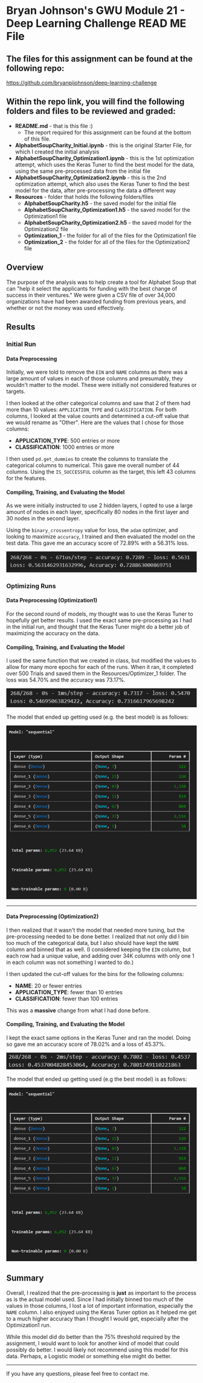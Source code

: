 # Bryan Johnson's GWU Module 21 - Deep Learning Challenge READ ME File

## The files for this assignment can be found at the following repo:
https://github.com/bryanpijohnson/deep-learning-challenge

## Within the repo link, you will find the following folders and files to be reviewed and graded:

- **README.md** - that is this file :)
    - The report required for this assignment can be found at the bottom of this file.
- **AlphabetSoupCharity_Initial.ipynb** - this is the original Starter File, for which I created the initial analysis
- **AlphabetSoupCharity_Optimization1.ipynb** - this is the 1st optimization attempt, which uses the Keras Tuner to find the best model for the data, using the same pre-processed data from the initial file
- **AlphabetSoupCharity_Optimization2.ipynb** - this is the 2nd optimization attempt, which also uses the Keras Tuner to find the best model for the data, after pre-processing the data a different way
- **Resources** - folder that holds the following folders/files
    - **AlphabetSoupCharity.h5** - the saved model for the initial file
    - **AlphabetSoupCharity_Optimization1.h5** - the saved model for the Optimization1 file
    - **AlphabetSoupCharity_Optimization2.h5** - the saved model for the Optimization2 file
    - **Optimization_1** - the folder for all of the files for the Optimization1 file
    - **Optimization_2** - the folder for all of the files for the Optimization2 file

## Overview

The purpose of the analysis was to help create a tool for Alphabet Soup that can "help it select the applicants for funding with the best change of success in their ventures." We were given a CSV file of over 34,000 organizations have had been awarded funding from previous years, and whether or not the money was used effectively.

## Results

### Initial Run

#### Data Preprocessing

Initially, we were told to remove the `EIN` and `NAME` columns as there was a large amount of values in each of those columns and presumably, they wouldn't matter to the model. These were initially not considered features or targets.

I then looked at the other categorical columns and saw that 2 of them had more than 10 values: `APPLICATION_TYPE` and `CLASSIFICATION`. For both columns, I looked at the value counts and determined a cut-off value that we would rename as "Other". Here are the values that I chose for those columns:

- **APPLICATION_TYPE**: 500 entries or more
- **CLASSIFICATION**: 1000 entries or more

I then used `pd.get_dummies` to create the columns to translate the categorical columns to numerical. This gave me overall number of 44 columns. Using the `IS_SUCCESSFUL` column as the target, this left 43 columns for the features.

#### Compiling, Training, and Evaluating the Model

As we were initially instructed to use 2 hidden layers, I opted to use a large amount of nodes in each layer, specifically 80 nodes in the first layer and 30 nodes in the second layer.

Using the `binary_crossentropy` value for loss, the `adam` optimizer, and looking to maximize `accuracy`, I trained and then evaluated the model on the test data. This gave me an accuracy score of 72.89% with a 56.31% loss.

![](Resources/Accuracy_Loss_Initial.png "Initial Model Accuracy/Loss")

### Optimizing Runs

#### Data Preprocessing (Optimization1)

For the second round of models, my thought was to use the Keras Tuner to hopefully get better results. I used the exact same pre-processing as I had in the initial run, and thought that the Keras Tuner might do a better job of maximizing the accuracy on the data.

#### Compiling, Training, and Evaluating the Model

I used the same function that we created in class, but modified the values to allow for many more epochs for each of the runs. When it ran, it completed over 500 Trials and saved them in the Resources/Optimizer_1 folder. The loss was 54.70% and the accuracy was 73.17%.

![](Resources/Accuracy_Loss_Optimization1.png "Optimization 1 Model Accuracy/Loss")

The model that ended up getting used (e.g. the best model) is as follows:

![](Resources/Model_Optimization1.png "Optimization 1 Model")

---

#### Data Preprocessing (Optimization2)

I then realized that it wasn't the model that needed more tuning, but the pre-processing needed to be done better. I realized that not only did I bin too much of the categorical data, but I also should have kept the `NAME` column and binned that as well. (I considered keeping the `EIN` column, but each row had a unique value, and adding over 34K columns with only one 1 in each column was not something I wanted to do.)

I then updated the cut-off values for the bins for the following columns:

- **NAME**: 20 or fewer entries
- **APPLICATION_TYPE**: fewer than 10 entries
- **CLASSIFICATION**: fewer than 100 entries

This was a **massive** change from what I had done before.

#### Compiling, Training, and Evaluating the Model

I kept the exact same options in the Keras Tuner and ran the model. Doing so gave me an accuracy score of 78.02% and a loss of 45.37%.

![](Resources/Accuracy_Loss_Optimization2.png "Optimization 2 Model Accuracy/Loss")

The model that ended up getting used (e.g the best model) is as follows:

![](Resources/Model_Optimization2.png "Optimization 2 Model")

## Summary

Overall, I realized that the pre-processing is **just** as important to the process as is the actual model used. Since I had initially binned too much of the values in those columns, I lost a lot of important information, especially the `NAME` column. I also enjoyed using the Keras Tuner option as it helped me get to a much higher accuracy than I thought I would get, especially after the Optimization1 run.

While this model did do better than the 75% threshold required by the assignment, I would want to look for another kind of model that could possibly do better. I would likely not recommend using this model for this data. Perhaps, a Logistic model or something else might do better.

---

If you have any questions, please feel free to contact me.